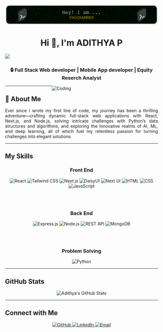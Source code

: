 <div align="center">
  <img src="https://github.com/KIRAN-KUMAR-K3/badges/blob/main/BANNER7.png" alt="Logo">
</div>
<h1 align="center">Hi 👋, I'm ADITHYA P</h1>

<a href="https://github.com/404"><img src="https://user-images.githubusercontent.com/73097560/115834477-dbab4500-a447-11eb-908a-139a6edaec5c.gif"></a>
<h3><p align="center"><b>🔒 Full Stack Web developer | Mobile App developer | Equity Reserch Analyst</b></p></h3>

<img align="right" alt="Coding" width="350" src="https://media.tenor.com/rePDfDWO3XoAAAAd/hacking.gif">


---
## 🚀 About Me
<div style="text-align: justify;">
Ever since I wrote my first line of code, my journey has been a thrilling adventure—crafting dynamic full-stack web applications with React, Next.js, and Node.js, solving intricate challenges with Python’s data structures and algorithms, and exploring the innovative realms of AI, ML, and deep learning, all of which fuel my relentless passion for turning challenges into elegant solutions
</div>

---

## My Skills

<div align="center">
  <h3>Front End</h3>
  <img src="https://img.shields.io/badge/React-61DAFB?style=for-the-badge&logo=react&logoColor=black" alt="React"/>
  <img src="https://img.shields.io/badge/Tailwind%20CSS-38B2AC?style=for-the-badge&logo=tailwindcss&logoColor=white" alt="Tailwind CSS"/>
  <img src="https://img.shields.io/badge/Next.js-000000?style=for-the-badge&logo=next.js&logoColor=white" alt="Next.js"/>
  <img src="https://img.shields.io/badge/DaisyUI-FFB703?style=for-the-badge&logoColor=black" alt="DaisyUI"/>
  <img src="https://img.shields.io/badge/NextUI-000000?style=for-the-badge&logo=nextui&logoColor=white" alt="Next UI"/>
  <img src="https://img.shields.io/badge/HTML-E34F26?style=for-the-badge&logo=html5&logoColor=white" alt="HTML"/>
  <img src="https://img.shields.io/badge/CSS-1572B6?style=for-the-badge&logo=css3&logoColor=white" alt="CSS"/>
  <img src="https://img.shields.io/badge/JavaScript-F7DF1E?style=for-the-badge&logo=javascript&logoColor=black" alt="JavaScript"/>
  
  <br /><br />
  <h3>Back End</h3>
  <img src="https://img.shields.io/badge/Express.js-404D59?style=for-the-badge&logo=express&logoColor=white" alt="Express.js"/>
  <img src="https://img.shields.io/badge/Node.js-339933?style=for-the-badge&logo=nodedotjs&logoColor=white" alt="Node.js"/>
  <img src="https://img.shields.io/badge/REST%20API-000000?style=for-the-badge&logo=rapidapi&logoColor=white" alt="REST API"/>
  <img src="https://img.shields.io/badge/MongoDB-47A248?style=for-the-badge&logo=mongodb&logoColor=white" alt="MongoDB"/>
  
  
  <br /><br />
  <h3>Problem Solving</h3>
  <img src="https://img.shields.io/badge/Python-3776AB?style=for-the-badge&logo=python&logoColor=white" alt="Python"/>
</div>


---

## GitHub Stats
<p align="center">
  <img src="https://github-readme-stats.vercel.app/api?username=adithyagatty&show_icons=true&theme=dark" alt="Adithya's GitHub Stats" />
</p>

---

## Connect with Me
<p align="center">
  <a href="https://github.com/adithyagatty" target="_blank">
    <img src="https://img.shields.io/badge/GitHub-100000?style=for-the-badge&logo=github&logoColor=white" alt="GitHub" />
  </a>
  <a href="https://www.linkedin.com/in/adithya-gatty-52388a22a/" target="_blank">
    <img src="https://img.shields.io/badge/LinkedIn-0A66C2?style=for-the-badge&logo=linkedin&logoColor=white" alt="LinkedIn" />
  </a>
  <a href="mailto:adithyap9999@gmail.com" target="_blank">
    <img src="https://img.shields.io/badge/Email-D14836?style=for-the-badge&logo=gmail&logoColor=white" alt="Email" />
  </a>
</p>
